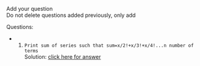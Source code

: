[answer]: https://github.com/CapMactavish241/code/blob/main/Answer.md
Add your question  
Do not delete questions added previously, only add

Questions:
- 1.  `Print sum of series such that sum=x/2!+x/3!+x/4!...n number of terms`  
Solution: [click here for answer](https://github.com/CapMactavish241/code/blob/main/Answer.md#one)
